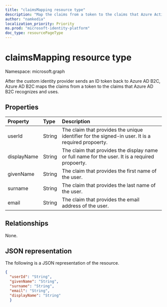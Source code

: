 ```yaml
---
title: "claimsMapping resource type"
description: "Map the claims from a token to the claims that Azure Active Directory B2C recognizes and uses."
author: "namkedia"
localization_priority: Priority
ms.prod: "microsoft-identity-platform"
doc_type: resourcePageType
---
```


# claimsMapping resource type

Namespace: microsoft.graph

After the custom identity provider sends an ID token back to Azure AD B2C, Azure AD B2C maps the claims from a token to the claims that Azure AD B2C recognizes and uses.

## Properties
|Property|Type|Description|
|:-------|:---|:----------|
|userId|String|The claim that provides the unique identifier for the signed-in user. It is a required propoerty.|
|displayName|String|The claim that provides the display name or full name for the user. It is a required propoerty.|
|givenName|String|The claim that provides the first name of the user.|
|surname|String|The claim that provides the last name of the user.|
|email|String|The claim that provides the email address of the user.|

## Relationships
None.

## JSON representation
The following is a JSON representation of the resource.
<!-- {
  "blockType": "resource",
  "@odata.type": "microsoft.graph.claimsMapping"
}
-->

``` json
{
  "userId": "String",
  "givenName": "String",
  "surname": "String",
  "email": "String",
  "displayName": "String"
  }
```


